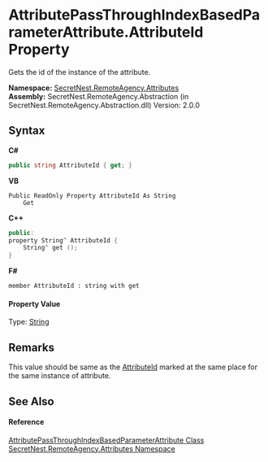 # AttributePassThroughIndexBasedParameterAttribute.AttributeId Property 
 

Gets the id of the instance of the attribute.

**Namespace:**&nbsp;<a href="N_SecretNest_RemoteAgency_Attributes">SecretNest.RemoteAgency.Attributes</a><br />**Assembly:**&nbsp;SecretNest.RemoteAgency.Abstraction (in SecretNest.RemoteAgency.Abstraction.dll) Version: 2.0.0

## Syntax

**C#**<br />
``` C#
public string AttributeId { get; }
```

**VB**<br />
``` VB
Public ReadOnly Property AttributeId As String
	Get
```

**C++**<br />
``` C++
public:
property String^ AttributeId {
	String^ get ();
}
```

**F#**<br />
``` F#
member AttributeId : string with get

```


#### Property Value
Type: <a href="https://docs.microsoft.com/dotnet/api/system.string" target="_blank">String</a>

## Remarks
This value should be same as the <a href="P_SecretNest_RemoteAgency_Attributes_AttributePassThroughAttribute_AttributeId">AttributeId</a> marked at the same place for the same instance of attribute.

## See Also


#### Reference
<a href="T_SecretNest_RemoteAgency_Attributes_AttributePassThroughIndexBasedParameterAttribute">AttributePassThroughIndexBasedParameterAttribute Class</a><br /><a href="N_SecretNest_RemoteAgency_Attributes">SecretNest.RemoteAgency.Attributes Namespace</a><br />